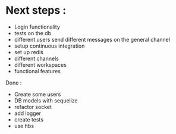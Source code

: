 # Next steps :

- Login functionality
- tests on the db
- different users send different messages on the general channel
- setup continuous integration
- set up redis
- different channels
- different workspaces
- functional features

Done :
- Create some users
- DB models with sequelize
- refactor socket
- add logger
- create tests
- use hbs